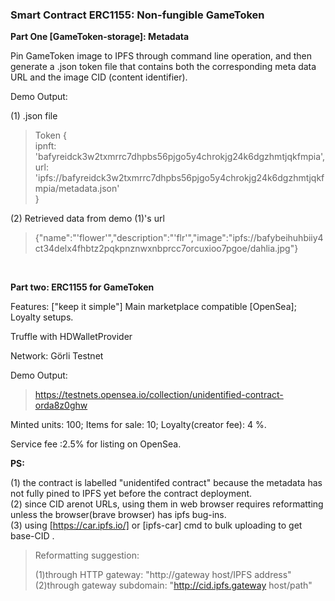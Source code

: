 ###  Smart Contract ERC1155: Non-fungible GameToken

**Part One [GameToken-storage]: Metadata** <br /> 

Pin GameToken image to IPFS through command line operation, and then generate a .json token file that contains both the corresponding meta data URL and the image CID (content identifier).<br />

Demo Output:<br /> 

(1) .json file<br /> 
>Token {<br /> 
>  ipnft: 'bafyreidck3w2txmrrc7dhpbs56pjgo5y4chrokjg24k6dgzhmtjqkfmpia',<br /> 
>  url: 'ipfs://bafyreidck3w2txmrrc7dhpbs56pjgo5y4chrokjg24k6dgzhmtjqkfmpia/metadata.json'<br /> 
>}<br /> 

(2) Retrieved data from demo (1)'s url <br />
>{"name":"'flower'","description":"'flr'","image":"ipfs://bafybeihuhbiiy4ct34delx4fhbtz2pqkpnznwxnbprcc7orcuxioo7pgoe/dahlia.jpg"}<br />


<br />

**Part two: ERC1155 for GameToken**<br />

Features: ["keep it simple"] Main marketplace compatible [OpenSea]; Loyalty setups.<br />

Truffle with HDWalletProvider<br />

Network: Görli Testnet <br />

Demo Output:<br />

>https://testnets.opensea.io/collection/unidentified-contract-orda8z0ghw<br />

Minted units: 100; Items for sale: 10; Loyalty(creator fee): 4 %. <br />

Service fee :2.5% for listing on OpenSea.<br />

**PS:**<br />

(1) the contract is labelled "unidentifed contract" because the metadata has not fully pined to IPFS yet before the contract deployment.<br />
(2) since CID arenot URLs, using them in web browser requires reformatting unless the browser(brave browser) has ipfs bug-ins.<br />
(3) using [https://car.ipfs.io/] or [ipfs-car] cmd to bulk uploading to get base-CID .

>Reformatting suggestion:<br />
>
>(1)through HTTP gateway: "http://gateway host/IPFS address" <br />
>(2)through gateway subdomain: "http://cid.ipfs.gateway host/path"<br />


















